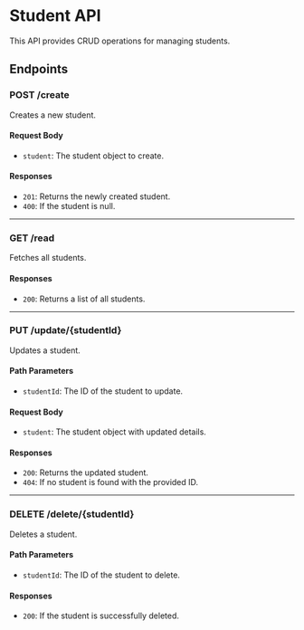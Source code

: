 # Student API

This API provides CRUD operations for managing students.

## Endpoints

### POST /create

Creates a new student.

#### Request Body

- `student`: The student object to create.

#### Responses

- `201`: Returns the newly created student.
- `400`: If the student is null.

---

### GET /read

Fetches all students.

#### Responses

- `200`: Returns a list of all students.

---

### PUT /update/{studentId}

Updates a student.

#### Path Parameters

- `studentId`: The ID of the student to update.

#### Request Body

- `student`: The student object with updated details.

#### Responses

- `200`: Returns the updated student.
- `404`: If no student is found with the provided ID.

---

### DELETE /delete/{studentId}

Deletes a student.

#### Path Parameters

- `studentId`: The ID of the student to delete.

#### Responses

- `200`: If the student is successfully deleted.
